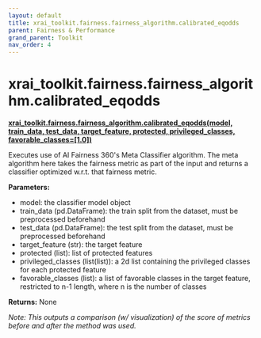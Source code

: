 ```yaml
---
layout: default
title: xrai_toolkit.fairness.fairness_algorithm.calibrated_eqodds
parent: Fairness & Performance
grand_parent: Toolkit
nav_order: 4
---
```


# xrai_toolkit.fairness.fairness_algorithm.calibrated_eqodds
**[xrai_toolkit.fairness.fairness_algorithm.calibrated_eqodds(model, train_data, test_data, target_feature, protected, privileged_classes, favorable_classes=[1.0])](https://github.com/gaberamolete/XRAIToolkit/blob/main/fairness/fairness_algorithm.py)**


Executes use of AI Fairness 360's Meta Classifier algorithm. The meta algorithm here takes the fairness metric as part of the input and returns a classifier optimized w.r.t. that fairness metric.


**Parameters:**
-  model: the classifier model object
- train_data (pd.DataFrame): the train split from the dataset, must be preprocessed beforehand
- test_data (pd.DataFrame): the test split from the dataset, must be preprocessed beforehand
- target_feature (str): the target feature
- protected (list): list of protected features
- privileged_classes (list(list)): a 2d list containing the privileged classes for each protected feature
- favorable_classes (list): a list of favorable classes in the target feature, restricted to n-1 length, where n is the number of classes

**Returns:**
None

*Note: This outputs a comparison (w/ visualization) of the score of metrics before and after the method was used.*